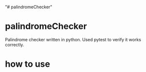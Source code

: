 "# palindromeChecker" 
# palindromeChecker
Palindrome checker written in python. Used pytest to verify it works correctly.

# how to use


